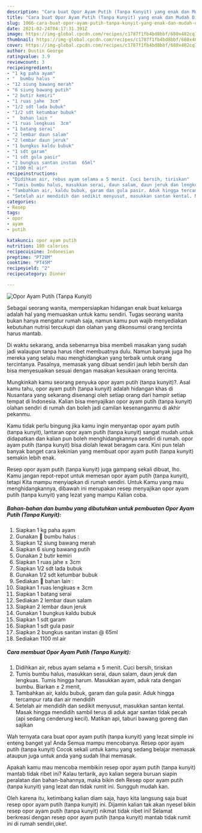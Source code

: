 ```yaml
---
description: "Cara buat Opor Ayam Putih (Tanpa Kunyit) yang enak dan Mudah Dibuat"
title: "Cara buat Opor Ayam Putih (Tanpa Kunyit) yang enak dan Mudah Dibuat"
slug: 1066-cara-buat-opor-ayam-putih-tanpa-kunyit-yang-enak-dan-mudah-dibuat
date: 2021-02-24T04:17:31.391Z
image: https://img-global.cpcdn.com/recipes/c1787f1fb4bd8bbf/680x482cq70/opor-ayam-putih-tanpa-kunyit-foto-resep-utama.jpg
thumbnail: https://img-global.cpcdn.com/recipes/c1787f1fb4bd8bbf/680x482cq70/opor-ayam-putih-tanpa-kunyit-foto-resep-utama.jpg
cover: https://img-global.cpcdn.com/recipes/c1787f1fb4bd8bbf/680x482cq70/opor-ayam-putih-tanpa-kunyit-foto-resep-utama.jpg
author: Dustin George
ratingvalue: 3.9
reviewcount: 3
recipeingredient:
- "1 kg paha ayam"
- "  bumbu halus "
- "12 siung bawang merah"
- "6 siung bawang putih"
- "2 butir kemiri"
- "1 ruas jahe  3cm"
- "1/2 sdt lada bubuk"
- "1/2 sdt ketumbar bubuk"
- "  bahan lain "
- "1 ruas lengkuas  3cm"
- "1 batang serai"
- "2 lembar daun salam"
- "2 lembar daun jeruk"
- "1 bungkus kaldu bubuk"
- "1 sdt garam"
- "1 sdt gula pasir"
- "2 bungkus santan instan  65ml"
- "1100 ml air"
recipeinstructions:
- "Didihkan air, rebus ayam selama ± 5 menit. Cuci bersih, tiriskan"
- "Tumis bumbu halus, masukkan serai, daun salam, daun jeruk dan lengkuas. Tumis hingga harum. Masukkan ayam, aduk rata dengan bumbu. Biarkan ± 2 menit,"
- "Tambahkan air, kaldu bubuk, garam dan gula pasir. Aduk hingga tercampur rata dan air mendidih"
- "Setelah air mendidih dan sedikit menyusut, masukkan santan kental. Masak hingga mendidih sambil terus di aduk agar santan tidak pecah (api sedang cenderung kecil). Matikan api, taburi bawang goreng dan sajikan"
categories:
- Resep
tags:
- opor
- ayam
- putih

katakunci: opor ayam putih 
nutrition: 180 calories
recipecuisine: Indonesian
preptime: "PT28M"
cooktime: "PT45M"
recipeyield: "2"
recipecategory: Dinner

---
```



![Opor Ayam Putih (Tanpa Kunyit)](https://img-global.cpcdn.com/recipes/c1787f1fb4bd8bbf/680x482cq70/opor-ayam-putih-tanpa-kunyit-foto-resep-utama.jpg)

Sebagai seorang wanita, mempersiapkan hidangan enak buat keluarga adalah hal yang memuaskan untuk kamu sendiri. Tugas seorang  wanita bukan hanya mengatur rumah saja, namun kamu pun wajib menyediakan kebutuhan nutrisi tercukupi dan olahan yang dikonsumsi orang tercinta harus mantab.

Di waktu  sekarang, anda sebenarnya bisa membeli masakan yang sudah jadi walaupun tanpa harus ribet membuatnya dulu. Namun banyak juga lho mereka yang selalu mau menghidangkan yang terbaik untuk orang tercintanya. Pasalnya, memasak yang dibuat sendiri jauh lebih bersih dan bisa menyesuaikan sesuai dengan masakan kesukaan orang tercinta. 



Mungkinkah kamu seorang penyuka opor ayam putih (tanpa kunyit)?. Asal kamu tahu, opor ayam putih (tanpa kunyit) adalah hidangan khas di Nusantara yang sekarang disenangi oleh setiap orang dari hampir setiap tempat di Indonesia. Kalian bisa menyajikan opor ayam putih (tanpa kunyit) olahan sendiri di rumah dan boleh jadi camilan kesenanganmu di akhir pekanmu.

Kamu tidak perlu bingung jika kamu ingin menyantap opor ayam putih (tanpa kunyit), lantaran opor ayam putih (tanpa kunyit) sangat mudah untuk didapatkan dan kalian pun boleh menghidangkannya sendiri di rumah. opor ayam putih (tanpa kunyit) bisa diolah lewat beragam cara. Kini pun telah banyak banget cara kekinian yang membuat opor ayam putih (tanpa kunyit) semakin lebih enak.

Resep opor ayam putih (tanpa kunyit) juga gampang sekali dibuat, lho. Kamu jangan repot-repot untuk memesan opor ayam putih (tanpa kunyit), tetapi Kita mampu menyiapkan di rumah sendiri. Untuk Kamu yang mau menghidangkannya, dibawah ini merupakan resep menyajikan opor ayam putih (tanpa kunyit) yang lezat yang mampu Kalian coba.

<!--inarticleads1-->

##### Bahan-bahan dan bumbu yang dibutuhkan untuk pembuatan Opor Ayam Putih (Tanpa Kunyit):

1. Siapkan 1 kg paha ayam
1. Gunakan  🥥 bumbu halus :
1. Siapkan 12 siung bawang merah
1. Siapkan 6 siung bawang putih
1. Gunakan 2 butir kemiri
1. Siapkan 1 ruas jahe ± 3cm
1. Siapkan 1/2 sdt lada bubuk
1. Gunakan 1/2 sdt ketumbar bubuk
1. Sediakan  🥥 bahan lain :
1. Siapkan 1 ruas lengkuas ± 3cm
1. Siapkan 1 batang serai
1. Sediakan 2 lembar daun salam
1. Siapkan 2 lembar daun jeruk
1. Gunakan 1 bungkus kaldu bubuk
1. Siapkan 1 sdt garam
1. Siapkan 1 sdt gula pasir
1. Siapkan 2 bungkus santan instan @ 65ml
1. Sediakan 1100 ml air




<!--inarticleads2-->

##### Cara membuat Opor Ayam Putih (Tanpa Kunyit):

1. Didihkan air, rebus ayam selama ± 5 menit. Cuci bersih, tiriskan
1. Tumis bumbu halus, masukkan serai, daun salam, daun jeruk dan lengkuas. Tumis hingga harum. Masukkan ayam, aduk rata dengan bumbu. Biarkan ± 2 menit,
1. Tambahkan air, kaldu bubuk, garam dan gula pasir. Aduk hingga tercampur rata dan air mendidih
1. Setelah air mendidih dan sedikit menyusut, masukkan santan kental. Masak hingga mendidih sambil terus di aduk agar santan tidak pecah (api sedang cenderung kecil). Matikan api, taburi bawang goreng dan sajikan




Wah ternyata cara buat opor ayam putih (tanpa kunyit) yang lezat simple ini enteng banget ya! Anda Semua mampu mencobanya. Resep opor ayam putih (tanpa kunyit) Cocok sekali untuk kamu yang sedang belajar memasak ataupun juga untuk anda yang sudah lihai memasak.

Apakah kamu mau mencoba membikin resep opor ayam putih (tanpa kunyit) mantab tidak ribet ini? Kalau tertarik, ayo kalian segera buruan siapin peralatan dan bahan-bahannya, maka bikin deh Resep opor ayam putih (tanpa kunyit) yang lezat dan tidak rumit ini. Sungguh mudah kan. 

Oleh karena itu, ketimbang kalian diam saja, hayo kita langsung saja buat resep opor ayam putih (tanpa kunyit) ini. Dijamin kalian tak akan nyesel bikin resep opor ayam putih (tanpa kunyit) nikmat tidak ribet ini! Selamat berkreasi dengan resep opor ayam putih (tanpa kunyit) mantab tidak rumit ini di rumah sendiri,oke!.

